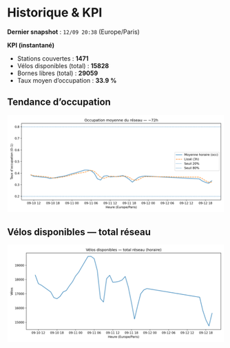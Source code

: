 # Historique & KPI

**Dernier snapshot** : `12/09 20:38` (Europe/Paris)

**KPI (instantané)**

- Stations couvertes : **1471**
- Vélos disponibles (total) : **15828**
- Bornes libres (total) : **29059**
- Taux moyen d’occupation : **33.9 %**

## Tendance d’occupation

![Mean occupancy](assets/figs/occupancy_last72h.png)

## Vélos disponibles — total réseau

![Bikes total](assets/figs/bikes_total_last72h.png)
